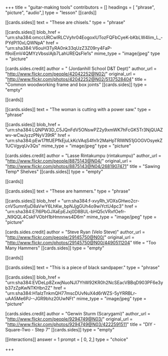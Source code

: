 +++
title = "guitar-making tools"
contributors = []
headings = [ "phrase", "picture", "audio",]
type = "lesson"
[[cards]]

[[cards.sides]]
text = "These are chisels."
type = "phrase"

[[cards.sides]]
blob_href = "urn:sha384:omccURCwlRLCVyhr04EogoxlUTozFQFbCyeK-bKbLW4Iim_L_-PYdPl10xLQWNpA"
href = "urn:sha384:V6ouH3TyRA0nk33qUzZ3Z09ry4FaP-f9oiEmV4QMYzVbssIAjb7LahUREQsFIe1s"
mime_type = "image/jpeg"
type = "picture"

[cards.sides.credit]
author = " (Jordanhill School D&T Dept)"
author_url = "http://www.flickr.com/people/42042252@N02/"
original_url = "http://www.flickr.com/photos/42042252@N02/5137528404"
title = "Common woodworking frame and box joints"
[[cards.sides]]
type = "empty"

[[cards]]

[[cards.sides]]
text = "The woman is cutting with a power saw."
type = "phrase"

[[cards.sides]]
blob_href = "urn:sha384:LQNPW3D_C5JQnFdV5ONswPZ2y9xmWK7hFcGK5Tr3NjQUAZwv-wCwJyzzPNyV39tR"
href = "urn:sha384:pEw17ftfJEPfkEjuLkKcVAqS4fn1r2MaHpTRlWN51jGOGVOsyekZ1UCVgyqUv3Qs"
mime_type = "image/jpeg"
type = "picture"

[cards.sides.credit]
author = "Lasse Rintakumpu (rintakumpu)"
author_url = "http://www.flickr.com/people/8875143@N04/"
original_url = "http://www.flickr.com/photos/8875143@N04/2681907471"
title = "Sawing Temp* Shelves"
[[cards.sides]]
type = "empty"

[[cards]]

[[cards.sides]]
text = "These are hammers."
type = "phrase"

[[cards.sides]]
blob_href = "urn:sha384:f-xvyRh_VOXsGHwo2cr-cnV5umnfjuD8aVwY6LhKw_bpNJjgGUh4o9wiYctU4pc3"
href = "urn:sha384:E7l6PbGJXaEpEJxj0D8BUL-bHQ5cVRxfOefr-_N9QQL4CskFVObH1bHmnnws4D6m"
mime_type = "image/jpeg"
type = "picture"

[cards.sides.credit]
author = "Steve Ryan (Velo Steve)"
author_url = "http://www.flickr.com/people/29145750@N00/"
original_url = "http://www.flickr.com/photos/29145750@N00/4490511204"
title = "Too Many Hammers"
[[cards.sides]]
type = "empty"

[[cards]]

[[cards.sides]]
text = "This is a piece of black sandpaper."
type = "phrase"

[[cards.sides]]
blob_href = "urn:sha384:EVDeLp8ZxwjNuoNJI7YhW92KR0h2NcSEacVBBqD903PF6e3yb37zZpKwNTKHbn2Z"
href = "urn:sha384:H1aIzTnkmQH77mscDUvNuX4d6rWZS-5yYRRBLr-uAA5Me6PJ--JGR9bhz20UwNFt"
mime_type = "image/jpeg"
type = "picture"

[cards.sides.credit]
author = "Gerwin Sturm (Scarygami)"
author_url = "http://www.flickr.com/people/9294749@N03/"
original_url = "http://www.flickr.com/photos/9294749@N03/4222591511"
title = "DIY - Square-Two - Step 7"
[[cards.sides]]
type = "empty"

[[interactions]]
answer = 1
prompt = [ 0, 2,]
type = "choice"

+++
